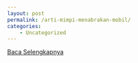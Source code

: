 ```yaml
---
layout: post
permalink: /arti-mimpi-menabrakan-mobil/
categories:
    - Uncategorized
---
```


[Baca Selengkapnya](/01)